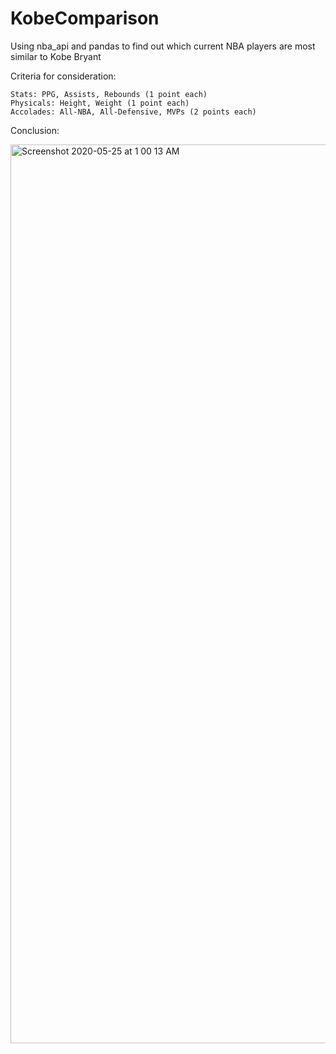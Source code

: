 # KobeComparison
Using nba_api and pandas to find out which current NBA players are most similar to Kobe Bryant

Criteria for consideration:
    
    Stats: PPG, Assists, Rebounds (1 point each)
    Physicals: Height, Weight (1 point each)
    Accolades: All-NBA, All-Defensive, MVPs (2 points each)

Conclusion:

<img width="1438" alt="Screenshot 2020-05-25 at 1 00 13 AM" src="https://user-images.githubusercontent.com/44086084/82760296-29c55c00-9e25-11ea-89cb-eaa755292a9f.png">
